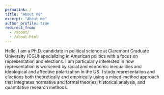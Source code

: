 ```yaml
---
permalink: /
title: "About me"
excerpt: "About me"
author_profile: true
redirect_from: 
  - /about/
  - /about.html
---
```


Hello. I am a Ph.D. candidate in political science at Claremont Graduate University (CGU) specializing in American politics with a focus on representation and elections. I am particularly interested in how representation is worsened by racial and economic inequalities and ideological and affective polarization in the US. I study representation and elections both theoretically and empirically using a mixed-method approach that integrates normative and formal theories, historical analysis, and quantitative research methods. 
